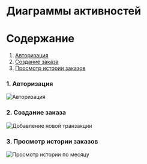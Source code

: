 # Диаграммы активностей    

# Содержание
1. [Авторизация](#sign_up)
2. [Создание заказа](#order_creation)
3. [Просмотр истории заказов](#order_history)


### 1. Авторизация<a name="sign_up"></a>

![Авторизация]()

### 2. Создание заказа<a name="order_creation"></a>

![Добавление новой транзакции]()
  
### 3. Просмотр истории заказов<a name="order_history"></a>

![Просмотр истории по месяцу]()
